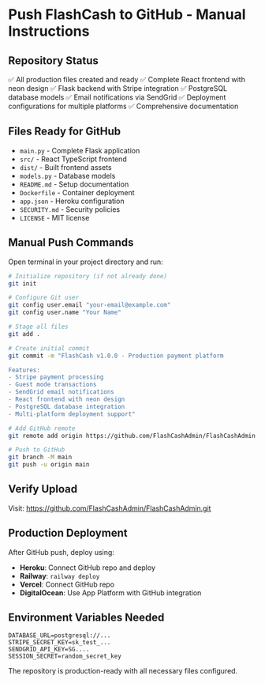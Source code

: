 # Push FlashCash to GitHub - Manual Instructions

## Repository Status
✅ All production files created and ready
✅ Complete React frontend with neon design
✅ Flask backend with Stripe integration
✅ PostgreSQL database models
✅ Email notifications via SendGrid
✅ Deployment configurations for multiple platforms
✅ Comprehensive documentation

## Files Ready for GitHub
- `main.py` - Complete Flask application
- `src/` - React TypeScript frontend
- `dist/` - Built frontend assets
- `models.py` - Database models
- `README.md` - Setup documentation
- `Dockerfile` - Container deployment
- `app.json` - Heroku configuration
- `SECURITY.md` - Security policies
- `LICENSE` - MIT license

## Manual Push Commands

Open terminal in your project directory and run:

```bash
# Initialize repository (if not already done)
git init

# Configure Git user
git config user.email "your-email@example.com"
git config user.name "Your Name"

# Stage all files
git add .

# Create initial commit
git commit -m "FlashCash v1.0.0 - Production payment platform

Features:
- Stripe payment processing
- Guest mode transactions
- SendGrid email notifications
- React frontend with neon design
- PostgreSQL database integration
- Multi-platform deployment support"

# Add GitHub remote
git remote add origin https://github.com/FlashCashAdmin/FlashCashAdmin.git

# Push to GitHub
git branch -M main
git push -u origin main
```

## Verify Upload
Visit: https://github.com/FlashCashAdmin/FlashCashAdmin.git

## Production Deployment
After GitHub push, deploy using:
- **Heroku**: Connect GitHub repo and deploy
- **Railway**: `railway deploy`
- **Vercel**: Connect GitHub repo
- **DigitalOcean**: Use App Platform with GitHub integration

## Environment Variables Needed
```
DATABASE_URL=postgresql://...
STRIPE_SECRET_KEY=sk_test_...
SENDGRID_API_KEY=SG....
SESSION_SECRET=random_secret_key
```

The repository is production-ready with all necessary files configured.